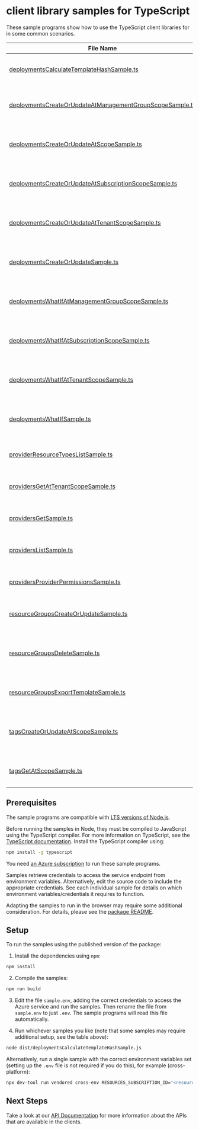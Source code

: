 # client library samples for TypeScript

These sample programs show how to use the TypeScript client libraries for in some common scenarios.

| **File Name**                                                                                                     | **Description**                                                                                                                                                                                                                                                                                                                   |
| ----------------------------------------------------------------------------------------------------------------- | --------------------------------------------------------------------------------------------------------------------------------------------------------------------------------------------------------------------------------------------------------------------------------------------------------------------------------- |
| [deploymentsCalculateTemplateHashSample.ts][deploymentscalculatetemplatehashsample]                               | Calculate the hash of the given template. x-ms-original-file: specification/resources/resource-manager/Microsoft.Resources/stable/2021-04-01/examples/CalculateTemplateHash.json                                                                                                                                                  |
| [deploymentsCreateOrUpdateAtManagementGroupScopeSample.ts][deploymentscreateorupdateatmanagementgroupscopesample] | You can provide the template and parameters directly in the request or link to JSON files. x-ms-original-file: specification/resources/resource-manager/Microsoft.Resources/stable/2021-04-01/examples/PutDeploymentAtManagementGroup.json                                                                                        |
| [deploymentsCreateOrUpdateAtScopeSample.ts][deploymentscreateorupdateatscopesample]                               | You can provide the template and parameters directly in the request or link to JSON files. x-ms-original-file: specification/resources/resource-manager/Microsoft.Resources/stable/2021-04-01/examples/PutDeploymentAtScope.json                                                                                                  |
| [deploymentsCreateOrUpdateAtSubscriptionScopeSample.ts][deploymentscreateorupdateatsubscriptionscopesample]       | You can provide the template and parameters directly in the request or link to JSON files. x-ms-original-file: specification/resources/resource-manager/Microsoft.Resources/stable/2021-04-01/examples/PutDeploymentSubscriptionTemplateSpecsWithId.json                                                                          |
| [deploymentsCreateOrUpdateAtTenantScopeSample.ts][deploymentscreateorupdateattenantscopesample]                   | You can provide the template and parameters directly in the request or link to JSON files. x-ms-original-file: specification/resources/resource-manager/Microsoft.Resources/stable/2021-04-01/examples/PutDeploymentAtTenant.json                                                                                                 |
| [deploymentsCreateOrUpdateSample.ts][deploymentscreateorupdatesample]                                             | You can provide the template and parameters directly in the request or link to JSON files. x-ms-original-file: specification/resources/resource-manager/Microsoft.Resources/stable/2021-04-01/examples/PutDeploymentResourceGroup.json                                                                                            |
| [deploymentsWhatIfAtManagementGroupScopeSample.ts][deploymentswhatifatmanagementgroupscopesample]                 | Returns changes that will be made by the deployment if executed at the scope of the management group. x-ms-original-file: specification/resources/resource-manager/Microsoft.Resources/stable/2021-04-01/examples/PostDeploymentWhatIfOnManagementGroup.json                                                                      |
| [deploymentsWhatIfAtSubscriptionScopeSample.ts][deploymentswhatifatsubscriptionscopesample]                       | Returns changes that will be made by the deployment if executed at the scope of the subscription. x-ms-original-file: specification/resources/resource-manager/Microsoft.Resources/stable/2021-04-01/examples/PostDeploymentWhatIfOnSubscription.json                                                                             |
| [deploymentsWhatIfAtTenantScopeSample.ts][deploymentswhatifattenantscopesample]                                   | Returns changes that will be made by the deployment if executed at the scope of the tenant group. x-ms-original-file: specification/resources/resource-manager/Microsoft.Resources/stable/2021-04-01/examples/PostDeploymentWhatIfOnTenant.json                                                                                   |
| [deploymentsWhatIfSample.ts][deploymentswhatifsample]                                                             | Returns changes that will be made by the deployment if executed at the scope of the resource group. x-ms-original-file: specification/resources/resource-manager/Microsoft.Resources/stable/2021-04-01/examples/PostDeploymentWhatIfOnResourceGroup.json                                                                          |
| [providerResourceTypesListSample.ts][providerresourcetypeslistsample]                                             | List the resource types for a specified resource provider. x-ms-original-file: specification/resources/resource-manager/Microsoft.Resources/stable/2021-04-01/examples/GetProviderResourceTypes.json                                                                                                                              |
| [providersGetAtTenantScopeSample.ts][providersgetattenantscopesample]                                             | Gets the specified resource provider at the tenant level. x-ms-original-file: specification/resources/resource-manager/Microsoft.Resources/stable/2021-04-01/examples/GetNamedProviderAtTenant.json                                                                                                                               |
| [providersGetSample.ts][providersgetsample]                                                                       | Gets the specified resource provider. x-ms-original-file: specification/resources/resource-manager/Microsoft.Resources/stable/2021-04-01/examples/GetProvider.json                                                                                                                                                                |
| [providersListSample.ts][providerslistsample]                                                                     | Gets all resource providers for a subscription. x-ms-original-file: specification/resources/resource-manager/Microsoft.Resources/stable/2021-04-01/examples/GetProviders.json                                                                                                                                                     |
| [providersProviderPermissionsSample.ts][providersproviderpermissionssample]                                       | Get the provider permissions. x-ms-original-file: specification/resources/resource-manager/Microsoft.Resources/stable/2021-04-01/examples/GetProviderPermissions.json                                                                                                                                                             |
| [resourceGroupsCreateOrUpdateSample.ts][resourcegroupscreateorupdatesample]                                       | Creates or updates a resource group. x-ms-original-file: specification/resources/resource-manager/Microsoft.Resources/stable/2021-04-01/examples/CreateResourceGroup.json                                                                                                                                                         |
| [resourceGroupsDeleteSample.ts][resourcegroupsdeletesample]                                                       | When you delete a resource group, all of its resources are also deleted. Deleting a resource group deletes all of its template deployments and currently stored operations. x-ms-original-file: specification/resources/resource-manager/Microsoft.Resources/stable/2021-04-01/examples/ForceDeleteVMsAndVMSSInResourceGroup.json |
| [resourceGroupsExportTemplateSample.ts][resourcegroupsexporttemplatesample]                                       | Captures the specified resource group as a template. x-ms-original-file: specification/resources/resource-manager/Microsoft.Resources/stable/2021-04-01/examples/ExportResourceGroup.json                                                                                                                                         |
| [tagsCreateOrUpdateAtScopeSample.ts][tagscreateorupdateatscopesample]                                             | This operation allows adding or replacing the entire set of tags on the specified resource or subscription. The specified entity can have a maximum of 50 tags. x-ms-original-file: specification/resources/resource-manager/Microsoft.Resources/stable/2021-04-01/examples/PutTagsResource.json                                  |
| [tagsGetAtScopeSample.ts][tagsgetatscopesample]                                                                   | Gets the entire set of tags on a resource or subscription. x-ms-original-file: specification/resources/resource-manager/Microsoft.Resources/stable/2021-04-01/examples/GetTagsResource.json                                                                                                                                       |

## Prerequisites

The sample programs are compatible with [LTS versions of Node.js](https://github.com/nodejs/release#release-schedule).

Before running the samples in Node, they must be compiled to JavaScript using the TypeScript compiler. For more information on TypeScript, see the [TypeScript documentation][typescript]. Install the TypeScript compiler using:

```bash
npm install -g typescript
```

You need [an Azure subscription][freesub] to run these sample programs.

Samples retrieve credentials to access the service endpoint from environment variables. Alternatively, edit the source code to include the appropriate credentials. See each individual sample for details on which environment variables/credentials it requires to function.

Adapting the samples to run in the browser may require some additional consideration. For details, please see the [package README][package].

## Setup

To run the samples using the published version of the package:

1. Install the dependencies using `npm`:

```bash
npm install
```

2. Compile the samples:

```bash
npm run build
```

3. Edit the file `sample.env`, adding the correct credentials to access the Azure service and run the samples. Then rename the file from `sample.env` to just `.env`. The sample programs will read this file automatically.

4. Run whichever samples you like (note that some samples may require additional setup, see the table above):

```bash
node dist/deploymentsCalculateTemplateHashSample.js
```

Alternatively, run a single sample with the correct environment variables set (setting up the `.env` file is not required if you do this), for example (cross-platform):

```bash
npx dev-tool run vendored cross-env RESOURCES_SUBSCRIPTION_ID="<resources subscription id>" node dist/deploymentsCalculateTemplateHashSample.js
```

## Next Steps

Take a look at our [API Documentation][apiref] for more information about the APIs that are available in the clients.

[deploymentscalculatetemplatehashsample]: https://github.com/Azure/azure-sdk-for-js/blob/main/sdk/resources/arm-resources/samples/v5/typescript/src/deploymentsCalculateTemplateHashSample.ts
[deploymentscreateorupdateatmanagementgroupscopesample]: https://github.com/Azure/azure-sdk-for-js/blob/main/sdk/resources/arm-resources/samples/v5/typescript/src/deploymentsCreateOrUpdateAtManagementGroupScopeSample.ts
[deploymentscreateorupdateatscopesample]: https://github.com/Azure/azure-sdk-for-js/blob/main/sdk/resources/arm-resources/samples/v5/typescript/src/deploymentsCreateOrUpdateAtScopeSample.ts
[deploymentscreateorupdateatsubscriptionscopesample]: https://github.com/Azure/azure-sdk-for-js/blob/main/sdk/resources/arm-resources/samples/v5/typescript/src/deploymentsCreateOrUpdateAtSubscriptionScopeSample.ts
[deploymentscreateorupdateattenantscopesample]: https://github.com/Azure/azure-sdk-for-js/blob/main/sdk/resources/arm-resources/samples/v5/typescript/src/deploymentsCreateOrUpdateAtTenantScopeSample.ts
[deploymentscreateorupdatesample]: https://github.com/Azure/azure-sdk-for-js/blob/main/sdk/resources/arm-resources/samples/v5/typescript/src/deploymentsCreateOrUpdateSample.ts
[deploymentswhatifatmanagementgroupscopesample]: https://github.com/Azure/azure-sdk-for-js/blob/main/sdk/resources/arm-resources/samples/v5/typescript/src/deploymentsWhatIfAtManagementGroupScopeSample.ts
[deploymentswhatifatsubscriptionscopesample]: https://github.com/Azure/azure-sdk-for-js/blob/main/sdk/resources/arm-resources/samples/v5/typescript/src/deploymentsWhatIfAtSubscriptionScopeSample.ts
[deploymentswhatifattenantscopesample]: https://github.com/Azure/azure-sdk-for-js/blob/main/sdk/resources/arm-resources/samples/v5/typescript/src/deploymentsWhatIfAtTenantScopeSample.ts
[deploymentswhatifsample]: https://github.com/Azure/azure-sdk-for-js/blob/main/sdk/resources/arm-resources/samples/v5/typescript/src/deploymentsWhatIfSample.ts
[providerresourcetypeslistsample]: https://github.com/Azure/azure-sdk-for-js/blob/main/sdk/resources/arm-resources/samples/v5/typescript/src/providerResourceTypesListSample.ts
[providersgetattenantscopesample]: https://github.com/Azure/azure-sdk-for-js/blob/main/sdk/resources/arm-resources/samples/v5/typescript/src/providersGetAtTenantScopeSample.ts
[providersgetsample]: https://github.com/Azure/azure-sdk-for-js/blob/main/sdk/resources/arm-resources/samples/v5/typescript/src/providersGetSample.ts
[providerslistsample]: https://github.com/Azure/azure-sdk-for-js/blob/main/sdk/resources/arm-resources/samples/v5/typescript/src/providersListSample.ts
[providersproviderpermissionssample]: https://github.com/Azure/azure-sdk-for-js/blob/main/sdk/resources/arm-resources/samples/v5/typescript/src/providersProviderPermissionsSample.ts
[resourcegroupscreateorupdatesample]: https://github.com/Azure/azure-sdk-for-js/blob/main/sdk/resources/arm-resources/samples/v5/typescript/src/resourceGroupsCreateOrUpdateSample.ts
[resourcegroupsdeletesample]: https://github.com/Azure/azure-sdk-for-js/blob/main/sdk/resources/arm-resources/samples/v5/typescript/src/resourceGroupsDeleteSample.ts
[resourcegroupsexporttemplatesample]: https://github.com/Azure/azure-sdk-for-js/blob/main/sdk/resources/arm-resources/samples/v5/typescript/src/resourceGroupsExportTemplateSample.ts
[tagscreateorupdateatscopesample]: https://github.com/Azure/azure-sdk-for-js/blob/main/sdk/resources/arm-resources/samples/v5/typescript/src/tagsCreateOrUpdateAtScopeSample.ts
[tagsgetatscopesample]: https://github.com/Azure/azure-sdk-for-js/blob/main/sdk/resources/arm-resources/samples/v5/typescript/src/tagsGetAtScopeSample.ts
[apiref]: https://learn.microsoft.com/javascript/api/@azure/arm-resources?view=azure-node-preview
[freesub]: https://azure.microsoft.com/free/
[package]: https://github.com/Azure/azure-sdk-for-js/tree/main/sdk/resources/arm-resources/README.md
[typescript]: https://www.typescriptlang.org/docs/home.html
